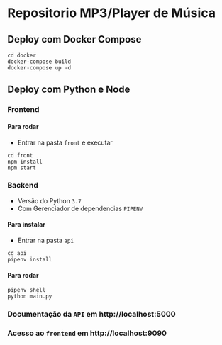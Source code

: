 

# Repositorio MP3/Player de Música

## Deploy com Docker Compose
```
cd docker
docker-compose build
docker-compose up -d
```

## Deploy com Python e Node

### Frontend

#### Para rodar
- Entrar na pasta `front` e executar

```
cd front
npm install
npm start
```

### Backend
- Versão do Python `3.7`
- Com Gerenciador de dependencias `PIPENV`

#### Para instalar
- Entrar na pasta `api`

```
cd api
pipenv install
```

#### Para rodar 

```
pipenv shell
python main.py
```

### Documentação da `API` em http://localhost:5000
### Acesso ao `frontend` em http://localhost:9090

